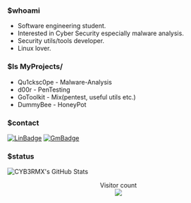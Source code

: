 ### $whoami
- Software engineering student.
- Interested in Cyber Security especially malware analysis.
- Security utils/tools developer.
- Linux lover.

### $ls MyProjects/
- Qu1cksc0pe - Malware-Analysis
- d00r - PenTesting
- GoToolkit - Mix(pentest, useful utils etc.)
- DummyBee - HoneyPot

### $contact
[![LinBadge](https://img.shields.io/badge/-M.Ali-blue?style=flat-square&logo=Linkedin&logoColor=white&link=https://www.linkedin.com/in/mehmetalikerimoglu/)](https://www.linkedin.com/in/mehmetalikerimoglu/)
[![GmBadge](https://img.shields.io/badge/-cyb3rmx0@gmail.com-c14438?style=flat-square&logo=Gmail&logoColor=white&link=mailto:cyb3rmx0@gmail.com)](mailto:cyb3rmx0@gmail.com)

### $status
<img src="https://github-readme-stats.vercel.app/api?username=CYB3RMX&&show_icons=true&theme=radical&line_height=27&v=5" alt="CYB3RMX's GitHub Stats" />
<p align="center"> 
  Visitor count<br>
  <img src="https://profile-counter.glitch.me/CYB3RMX/count.svg" />
</p>

